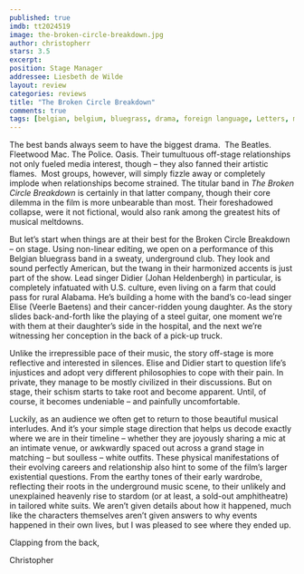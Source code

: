 ```yaml
---
published: true
imdb: tt2024519
image: the-broken-circle-breakdown.jpg
author: christopherr
stars: 3.5
excerpt: 
position: Stage Manager
addressee: Liesbeth de Wilde
layout: review
categories: reviews
title: "The Broken Circle Breakdown"
comments: true
tags: [belgian, belgium, bluegrass, drama, foreign language, Letters, music, Oscars 2014]
---
```

<p>The best bands always seem to have the biggest drama.&nbsp; The Beatles. Fleetwood Mac. The Police. Oasis. Their tumultuous off-stage relationships not only fueled media interest, though &ndash; they also fanned their artistic flames.&nbsp; Most groups, however, will simply fizzle away or completely implode when relationships become strained. The titular band in <em>The</em> <em>Broken Circle Breakdown</em> is certainly in that latter company, though their core dilemma in the film is more unbearable than most. Their foreshadowed collapse, were it not fictional, would also rank among the greatest hits of musical meltdowns.</p>
<p>But let&rsquo;s start when things are at their best for the Broken Circle Breakdown &ndash; on stage. Using non-linear editing, we open on a performance of this Belgian bluegrass band in a sweaty, underground club. They look and sound perfectly American, but the twang in their harmonized accents is just part of the show. Lead singer Didier (Johan Heldenbergh) in particular, is completely infatuated with U.S. culture, even living on a farm that could pass for rural Alabama. He&rsquo;s building a home with the band&rsquo;s co-lead singer Elise (Veerle Baetens) and their cancer-ridden young daughter. As the story slides back-and-forth like the playing of a steel guitar, one moment we&rsquo;re with them at their daughter&rsquo;s side in the hospital, and the next we&rsquo;re witnessing her conception in the back of a pick-up truck.</p>
<p>Unlike the irrepressible pace of their music, the story off-stage is more reflective and interested in silences. Elise and Didier start to question life&rsquo;s injustices and adopt very different philosophies to cope with their pain. In private, they manage to be mostly civilized in their discussions. But on stage, their schism starts to take root and become apparent. Until, of course, it becomes undeniable &ndash; and painfully uncomfortable.</p>
<p>Luckily, as an audience we often get to return to those beautiful musical interludes. And it&rsquo;s your simple stage direction that helps us decode exactly where we are in their timeline &ndash; whether they are joyously sharing a mic at an intimate venue, or awkwardly spaced out across a grand stage in matching &ndash; but soulless &ndash; white outfits. These physical manifestations of their evolving careers and relationship also hint to some of the film&rsquo;s larger existential questions. From the earthy tones of their early wardrobe, reflecting their roots in the underground music scene, to their unlikely and unexplained heavenly rise to stardom (or at least, a sold-out amphitheatre) in tailored white suits. We aren&rsquo;t given details about how it happened, much like the characters themselves aren&rsquo;t given answers to why events happened in their own lives, but I was pleased to see where they ended up.</p>
<p>Clapping from the back,</p>
<p>Christopher</p>
